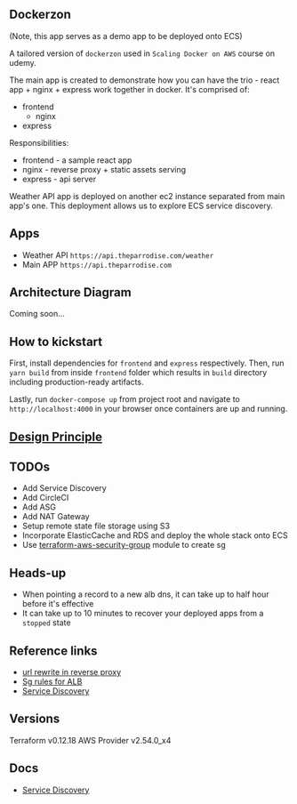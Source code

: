 ## Dockerzon

(Note, this app serves as a demo app to be deployed onto ECS)

A tailored version of `dockerzon` used in `Scaling Docker on AWS` course on udemy.

The main app is created to demonstrate how you can have the trio - react app + nginx + express work together in docker. It's comprised of:

- frontend
  - nginx
- express

Responsibilities:

- frontend - a sample react app
- nginx - reverse proxy + static assets serving
- express - api server

Weather API app is deployed on another ec2 instance separated from main app's one. This deployment allows us to explore ECS service discovery.

## Apps

- Weather API `https://api.theparrodise.com/weather`
- Main APP `https://api.theparrodise.com`

## Architecture Diagram

Coming soon...

## How to kickstart

First, install dependencies for `frontend` and `express` respectively.
Then, run `yarn build` from inside `frontend` folder which results in `build` directory including production-ready artifacts.

Lastly, run `docker-compose up` from project root and navigate to `http://localhost:4000` in your browser once containers are up and running.

## [Design Principle](./design-principles.md)

## TODOs

- Add Service Discovery
- Add CircleCI
- Add ASG
- Add NAT Gateway
- Setup remote state file storage using S3
- Incorporate ElasticCache and RDS and deploy the whole stack onto ECS
- Use [terraform-aws-security-group](https://github.com/terraform-aws-modules/terraform-aws-security-group) module to create sg

## Heads-up

- When pointing a record to a new alb dns, it can take up to half hour before it's effective
- It can take up to 10 minutes to recover your deployed apps from a `stopped` state

## Reference links
- [url rewrite in reverse proxy](https://serverfault.com/questions/379675/nginx-reverse-proxy-url-rewrite)
- [Sg rules for ALB](https://docs.aws.amazon.com/AWSEC2/latest/WindowsGuide/security-group-rules-reference.html)
- [Service Discovery](https://docs.aws.amazon.com/AmazonECS/latest/developerguide/ecs-cli-tutorial-servicediscovery.html)

## Versions
Terraform v0.12.18
AWS Provider v2.54.0_x4

## Docs

- [Service Discovery](./docs/service-discovery.md)
